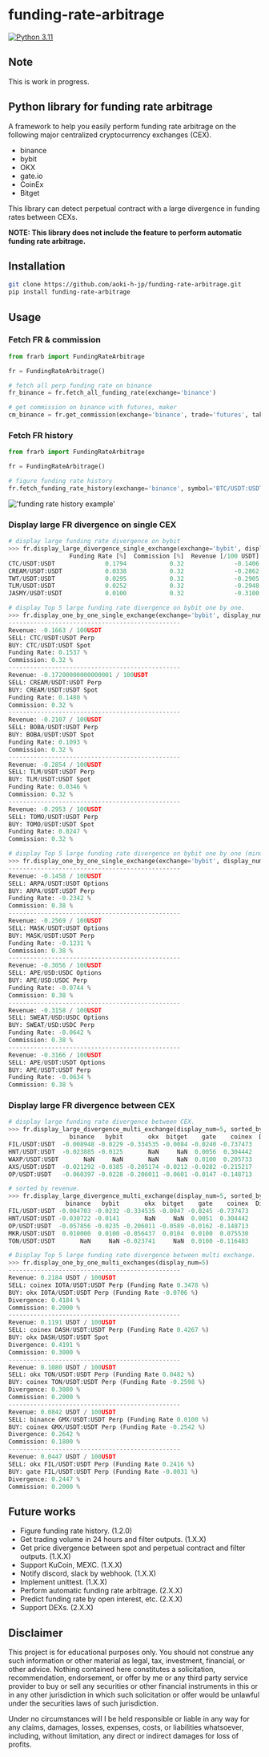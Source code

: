# funding-rate-arbitrage
[![Python 3.11](https://img.shields.io/badge/python-3.11-blue.svg)](https://www.python.org/downloads/release/python-3110//)

## Note
This is work in progress.

## Python library for funding rate arbitrage

A framework to help you easily perform funding rate arbitrage on the following major centralized cryptocurrency exchanges (CEX).

- binance
- bybit
- OKX
- gate.io
- CoinEx
- Bitget

This library can detect perpetual contract with a large divergence in funding rates between CEXs.

**NOTE: This library does not include the feature to perform automatic funding rate arbitrage.**

## Installation


```bash
git clone https://github.com/aoki-h-jp/funding-rate-arbitrage.git
pip install funding-rate-arbitrage
```

## Usage
### Fetch FR & commission
```python
from frarb import FundingRateArbitrage

fr = FundingRateArbitrage()

# fetch all perp funding rate on binance
fr_binance = fr.fetch_all_funding_rate(exchange='binance')

# get commission on binance with futures, maker
cm_binance = fr.get_commission(exchange='binance', trade='futures', taker=False)
```

### Fetch FR history
```python
from frarb import FundingRateArbitrage

fr = FundingRateArbitrage()

# figure funding rate history
fr.fetch_funding_rate_history(exchange='binance', symbol='BTC/USDT:USDT')
```
!['funding rate history example'](./img/readme_funding_rate_history.png)


### Display large FR divergence on single CEX
```python
# display large funding rate divergence on bybit
>>> fr.display_large_divergence_single_exchange(exchange='bybit', display_num=5)
                 Funding Rate [%]  Commission [%]  Revenue [/100 USDT]
CTC/USDT:USDT              0.1794            0.32              -0.1406
CREAM/USDT:USDT            0.0338            0.32              -0.2862
TWT/USDT:USDT              0.0295            0.32              -0.2905
TLM/USDT:USDT              0.0252            0.32              -0.2948
JASMY/USDT:USDT            0.0100            0.32              -0.3100

# display Top 5 large funding rate divergence on bybit one by one.
>>> fr.display_one_by_one_single_exchange(exchange='bybit', display_num=5)
------------------------------------------------
Revenue: -0.1663 / 100USDT
SELL: CTC/USDT:USDT Perp
BUY: CTC/USDT:USDT Spot
Funding Rate: 0.1537 %
Commission: 0.32 %
------------------------------------------------
Revenue: -0.17200000000000001 / 100USDT
SELL: CREAM/USDT:USDT Perp
BUY: CREAM/USDT:USDT Spot
Funding Rate: 0.1480 %
Commission: 0.32 %
------------------------------------------------
Revenue: -0.2107 / 100USDT
SELL: BOBA/USDT:USDT Perp
BUY: BOBA/USDT:USDT Spot
Funding Rate: 0.1093 %
Commission: 0.32 %
------------------------------------------------
Revenue: -0.2854 / 100USDT
SELL: TLM/USDT:USDT Perp
BUY: TLM/USDT:USDT Spot
Funding Rate: 0.0346 %
Commission: 0.32 %
------------------------------------------------
Revenue: -0.2953 / 100USDT
SELL: TOMO/USDT:USDT Perp
BUY: TOMO/USDT:USDT Spot
Funding Rate: 0.0247 %
Commission: 0.32 %

# display Top 5 large funding rate divergence on bybit one by one (minus FR).
>>> fr.display_one_by_one_single_exchange(exchange='bybit', display_num=5, minus=True)
------------------------------------------------
Revenue: -0.1458 / 100USDT
SELL: ARPA/USDT:USDT Options
BUY: ARPA/USDT:USDT Perp
Funding Rate: -0.2342 %
Commission: 0.38 %
------------------------------------------------
Revenue: -0.2569 / 100USDT
SELL: MASK/USDT:USDT Options
BUY: MASK/USDT:USDT Perp
Funding Rate: -0.1231 %
Commission: 0.38 %
------------------------------------------------
Revenue: -0.3056 / 100USDT
SELL: APE/USD:USDC Options
BUY: APE/USD:USDC Perp
Funding Rate: -0.0744 %
Commission: 0.38 %
------------------------------------------------
Revenue: -0.3158 / 100USDT
SELL: SWEAT/USD:USDC Options
BUY: SWEAT/USD:USDC Perp
Funding Rate: -0.0642 %
Commission: 0.38 %
------------------------------------------------
Revenue: -0.3166 / 100USDT
SELL: APE/USDT:USDT Options
BUY: APE/USDT:USDT Perp
Funding Rate: -0.0634 %
Commission: 0.38 %
```

### Display large FR divergence between CEX
```python
# display large funding rate divergence between CEX.
>>> fr.display_large_divergence_multi_exchange(display_num=5, sorted_by='divergence')
                 binance   bybit       okx  bitget    gate    coinex  Divergence [%]  Commission [%]  Revenue [/100 USDT]
FIL/USDT:USDT  -0.008948 -0.0229 -0.334535 -0.0084 -0.0240 -0.737473        0.729073           0.202             0.527073
HNT/USDT:USDT  -0.023885 -0.0125       NaN     NaN  0.0056  0.304442        0.328327           0.180             0.148327
WAXP/USDT:USDT       NaN     NaN       NaN     NaN  0.0100  0.205733        0.195733           0.500            -0.304267
AXS/USDT:USDT  -0.021292 -0.0385 -0.205174 -0.0212 -0.0282 -0.215217        0.194017           0.202            -0.007983
OP/USDT:USDT   -0.060397 -0.0228 -0.206011 -0.0601 -0.0147 -0.148713        0.191311           0.200            -0.008689

# sorted by revenue. 
>>> fr.display_large_divergence_multi_exchange(display_num=5, sorted_by='revenue')
                binance   bybit       okx  bitget    gate    coinex  Divergence [%]  Commission [%]  Revenue [/100 USDT]
FIL/USDT:USDT -0.004703 -0.0232 -0.334535 -0.0047 -0.0245 -0.737473        0.732773           0.202             0.530773
HNT/USDT:USDT -0.030722 -0.0141       NaN     NaN  0.0051  0.304442        0.335164           0.180             0.155164
OP/USDT:USDT  -0.057856 -0.0235 -0.206011 -0.0589 -0.0162 -0.148713        0.189811           0.200            -0.010189
MKR/USDT:USDT  0.010000  0.0100 -0.056437  0.0104  0.0100  0.075530        0.131967           0.200            -0.068033
TON/USDT:USDT       NaN     NaN -0.023741     NaN  0.0100 -0.116483        0.126483           0.200            -0.073517

# Display Top 5 large funding rate divergence between multi exchange.
>>> fr.display_one_by_one_multi_exchanges(display_num=5)
------------------------------------------------
Revenue: 0.2184 USDT / 100USDT
SELL: coinex IOTA/USDT:USDT Perp (Funding Rate 0.3478 %)
BUY: okx IOTA/USDT:USDT Perp (Funding Rate -0.0706 %)
Divergence: 0.4184 %
Commission: 0.2000 %
------------------------------------------------
Revenue: 0.1191 USDT / 100USDT
SELL: coinex DASH/USDT:USDT Perp (Funding Rate 0.4267 %)
BUY: okx DASH/USDT:USDT Spot
Divergence: 0.4191 %
Commission: 0.3000 %
------------------------------------------------
Revenue: 0.1080 USDT / 100USDT
SELL: okx TON/USDT:USDT Perp (Funding Rate 0.0482 %)
BUY: coinex TON/USDT:USDT Perp (Funding Rate -0.2598 %)
Divergence: 0.3080 %
Commission: 0.2000 %
------------------------------------------------
Revenue: 0.0842 USDT / 100USDT
SELL: binance GMX/USDT:USDT Perp (Funding Rate 0.0100 %)
BUY: coinex GMX/USDT:USDT Perp (Funding Rate -0.2542 %)
Divergence: 0.2642 %
Commission: 0.1800 %
------------------------------------------------
Revenue: 0.0447 USDT / 100USDT
SELL: okx FIL/USDT:USDT Perp (Funding Rate 0.2416 %)
BUY: gate FIL/USDT:USDT Perp (Funding Rate -0.0031 %)
Divergence: 0.2447 %
Commission: 0.2000 %
```

## Future works
- Figure funding rate history. (1.2.0)
- Get trading volume in 24 hours and filter outputs. (1.X.X)
- Get price divergence between spot and perpetual contract and filter outputs. (1.X.X)
- Support KuCoin, MEXC. (1.X.X)
- Notify discord, slack by webhook. (1.X.X)
- Implement unittest. (1.X.X)
- Perform automatic funding rate arbitrage. (2.X.X)
- Predict funding rate by open interest, etc. (2.X.X)
- Support DEXs. (2.X.X)

## Disclaimer
This project is for educational purposes only. You should not construe any such information or other material as legal,
tax, investment, financial, or other advice. Nothing contained here constitutes a solicitation, recommendation,
endorsement, or offer by me or any third party service provider to buy or sell any securities or other financial
instruments in this or in any other jurisdiction in which such solicitation or offer would be unlawful under the
securities laws of such jurisdiction.

Under no circumstances will I be held responsible or liable in any way for any claims, damages, losses, expenses, costs,
or liabilities whatsoever, including, without limitation, any direct or indirect damages for loss of profits.
